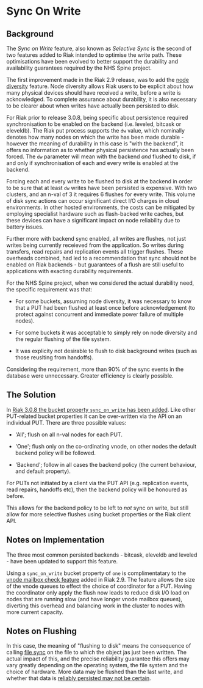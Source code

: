 # Sync On Write

## Background

The _Sync on Write_ feature, also known as _Selective Sync_ is the second of two features added to Riak intended to optimise the write path.  These optimisations have been evolved to better support the durability and availability guarantees required by the NHS Spine project.  

The first improvement made in the Riak 2.9 release, was to add the [node diversity](Node-Diversity.md#node-diversity) feature.  Node diversity allows Riak users to be explicit about how many physical devices should have received a write, before a write is acknowledged.  To complete assurance about durability, it is also necessary to be clearer about when writes have actually been persisted to disk.

For Riak prior to release 3.0.8, being specific about persistence required synchronisation to be enabled on the backend (i.e. leveled, bitcask or eleveldb).  The Riak put process supports the `dw` value, which nominally denotes how many nodes on which the write has been made durable - however the meaning of durability in this case is "with the backend", it offers no information as to whether physical persistence has actually been forced.  The `dw` parameter will mean with the backend *and* flushed to disk, if and only if synchronisation of each and every write is enabled at the backend.

Forcing each and every write to be flushed to disk at the backend in order to be sure that at least `dw` writes have been persisted is expensive.  With two clusters, and an n-val of 3 it requires 6 flushes for every write.  This volume of disk sync actions can occur significant direct I/O charges in cloud environments.  In other hosted environments, the costs can be mitigated by employing specialist hardware such as flash-backed write caches, but these devices can have a significant impact on node reliability due to battery issues.

Further more with backend sync enabled, all writes are flushes, not just writes being currently receieved from the application.  So writes during transfers, read repairs and replication events all trigger flushes.  These overheads combined, had led to a recommendation that sync should not be enabled on Riak backends - but guarantees of a flush are still useful to applications with exacting durability requirements. 

For the NHS Spine project, when we considered the actual durability need, the specific requirement was that:

- For some buckets, assuming node diversity, it was necessary to know that a PUT had been flushed at least once before acknowledgement (to protect against concurrent and immediate power failure of multiple nodes).

- For some buckets it was acceptable to simply rely on node diversity and the regular flushing of the file system.

- It was explicity not desirable to flush to disk background writes (such as those reuslting from handoffs).

Considering the requirement, more than 90% of the sync events in the database were unnecessary.  Greater efficiency is clearly possible.

## The Solution

In [Riak 3.0.8 the bucket property `sync_on_write` has been added](https://github.com/basho/riak_kv/pull/1794).  Like other PUT-related bucket properties it can be over-written via the API on an individual PUT.  There are three possible values:

- 'All'; flush on all n-val nodes for each PUT.

- 'One'; flush only on the co-ordinating vnode, on other nodes the default backend policy will be followed.

- 'Backend'; follow in all cases the backend policy (the current behaviour, and default property).

For PUTs not initiated by a client via the PUT API (e.g. replication events, read repairs, handoffs etc), then the backend policy will be honoured as before.

This allows for the backend policy to be left to *not* sync on write, but still allow for more selective flushes using bucket properties or the Riak client API.

## Notes on Implementation

The three most common persisted backends - bitcask, eleveldb and leveled - have been updated to support this feature.  

Using a `sync_on_write` bucket property of `one` is complimentatary to the [vnode mailbox check feature](https://github.com/basho/riak_kv/pull/1670) added in Riak 2.9.  The feature allows the size of the vnode queues to effect the choice of coordinator for a PUT.  Having the coordinator only apply the flush now leads to reduce disk I/O load on nodes that are running slow (and have longer vnode mailbox queues), diverting this overhead and balancing work in the cluster to nodes with more current capacity.

## Notes on Flushing

In this case, the meaning of "flushing to disk"  means the consequence of calling [file sync](http://erlang.org/doc/man/file.html#sync-1) on the file to which the object jas just been written.  The actual impact of this, and the precise reliability guarantee this offers may vary greatly depending on the operating system, the file system and the choice of hardware.  More data may be flushed than the last write, and whether that data is [reliably persisted may not be certain](https://danluu.com/file-consistency/).  
